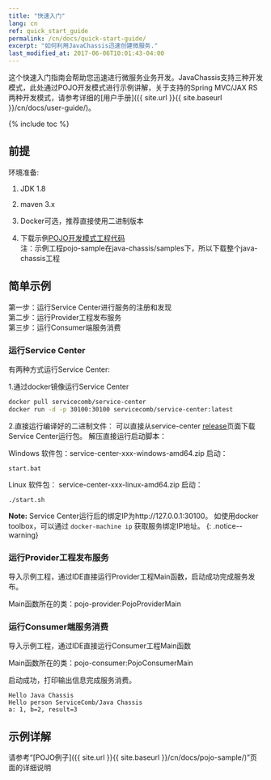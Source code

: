 ```yaml
---
title: "快速入门"
lang: cn
ref: quick_start_guide
permalink: /cn/docs/quick-start-guide/
excerpt: "如何利用JavaChassis迅速创建微服务."
last_modified_at: 2017-06-06T10:01:43-04:00
---
```


这个快速入门指南会帮助您迅速进行微服务业务开发。JavaChassis支持三种开发模式，此处通过POJO开发模式进行示例讲解，关于支持的Spring MVC/JAX RS两种开发模式，请参考详细的[用户手册]({{ site.url }}{{ site.baseurl }}/cn/docs/user-guide/)。

{% include toc %}

## 前提
环境准备:

1. JDK 1.8

2. maven 3.x

3. Docker可选，推荐直接使用二进制版本

4. 下载示例[POJO开发模式工程代码](https://github.com/ServiceComb/java-chassis/archive/master.zip)    
   注：示例工程pojo-sample在java-chassis/samples下，所以下载整个java-chassis工程

## 简单示例

第一步：运行Service Center进行服务的注册和发现  
第二步：运行Provider工程发布服务  
第三步：运行Consumer端服务消费  

### 运行Service Center

有两种方式运行Service Center:

1.通过docker镜像运行Service Center

```bash
docker pull servicecomb/service-center
docker run -d -p 30100:30100 servicecomb/service-center:latest
```

2.直接运行编译好的二进制文件：
可以直接从service-center [release](https://github.com/servicecomb/service-center/releases/)页面下载Service Center运行包。
解压直接运行启动脚本：

Windows
软件包：service-center-xxx-windows-amd64.zip
启动：
```
start.bat
```

Linux
软件包： service-center-xxx-linux-amd64.zip
启动：
```
./start.sh
```

**Note:** Service Center运行后的绑定IP为http://127.0.0.1:30100。
如使用docker toolbox，可以通过 ```docker-machine ip``` 获取服务绑定IP地址。
{: .notice--warning}

### 运行Provider工程发布服务

导入示例工程，通过IDE直接运行Provider工程Main函数，启动成功完成服务发布。  

Main函数所在的类：pojo-provider:PojoProviderMain

### 运行Consumer端服务消费

导入示例工程，通过IDE直接运行Consumer工程Main函数   

Main函数所在的类：pojo-consumer:PojoConsumerMain    

启动成功，打印输出信息完成服务消费。

```
Hello Java Chassis 
Hello person ServiceComb/Java Chassis 
a: 1, b=2, result=3
```  

## 示例详解

请参考“[POJO例子]({{ site.url }}{{ site.baseurl }}/cn/docs/pojo-sample/)”页面的详细说明  

